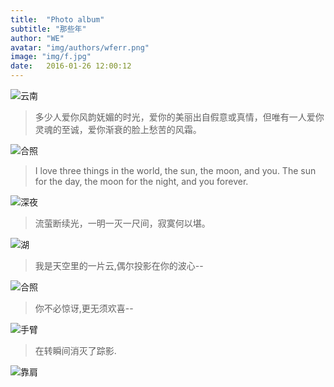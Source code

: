 ```yaml
---
title:  "Photo album"
subtitle: "那些年"
author: "WE"
avatar: "img/authors/wferr.png"
image: "img/f.jpg"
date:   2016-01-26 12:00:12
---
```


![云南](img/g.jpg)

> 多少人爱你风韵妩媚的时光，爱你的美丽出自假意或真情，但唯有一人爱你灵魂的至诚，爱你渐衰的脸上愁苦的风霜。

![合照](img/i.jpg)

> I love three things in the world, the sun, the moon, and you. The sun for the day, the moon for the night, and you forever.

![深夜](img/j.jpg)

> 流萤断续光，一明一灭一尺间，寂寞何以堪。

![湖](img/n.jpg)

> 我是天空里的一片云,偶尔投影在你的波心--

![合照](img/s.jpg)

> 你不必惊讶,更无须欢喜--

![手臂](img/u.jpg)

> 在转瞬间消灭了踪影.

![靠肩](img/z.jpg)



 